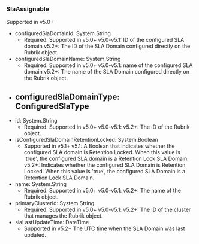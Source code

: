 ### SlaAssignable
Supported in v5.0+

- configuredSlaDomainId: System.String
  - Required. Supported in v5.0+
  v5.0-v5.1: ID of the configured SLA domain
  v5.2+: The ID of the SLA Domain configured directly on the Rubrik object.
- configuredSlaDomainName: System.String
  - Required. Supported in v5.0+
  v5.0-v5.1: name of the configured SLA domain
  v5.2+: The name of the SLA Domain configured directly on the Rubrik object.
- configuredSlaDomainType: ConfiguredSlaType
  - 
- id: System.String
  - Required. Supported in v5.0+
  v5.0-v5.1: 
  v5.2+: The ID of the Rubrik object.
- isConfiguredSlaDomainRetentionLocked: System.Boolean
  - Supported in v5.1+
  v5.1: A Boolean that indicates whether the configured SLA domain is Retention Locked. When this value is 'true', the configured SLA domain is a Retention Lock SLA Domain.
  v5.2+: Indicates whether the configured SLA Domain is Retention Locked. When this value is 'true', the configured SLA Domain is a Retention Lock SLA Domain.
- name: System.String
  - Required. Supported in v5.0+
  v5.0-v5.1: 
  v5.2+: The name of the Rubrik object.
- primaryClusterId: System.String
  - Required. Supported in v5.0+
  v5.0-v5.1: 
  v5.2+: The ID of the cluster that manages the Rubrik object.
- slaLastUpdateTime: DateTime
  - Supported in v5.2+
  The UTC time when the SLA Domain was last updated.

